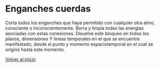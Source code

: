 # Enganches cuerdas

Corta todos los enganches que haya permitido con cualquier otra almo, consciente o inconscientemente. Borra y limpia todas las energías asociadas con estas conexiones. Disuelve este bloqueo en todos los planos, dimensiones Y líneas temporales en el que se encuentre manifestado, desde el punto y momento espaciotemporal en el cual se originó hasta este momento.

[Volver al inicio](../readme.md)
